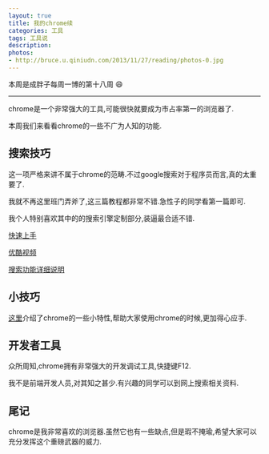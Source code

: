 ```yaml
---
layout: true
title: 我的chrome续
categories: 工具
tags: 工具说
description:
photos:
- http://bruce.u.qiniudn.com/2013/11/27/reading/photos-0.jpg
---
```


本周是成胖子每周一博的第十八周 :smile:

---
chrome是一个非常强大的工具,可能很快就要成为市占率第一的浏览器了.

本周我们来看看chrome的一些不广为人知的功能.
<!--more-->

## 搜索技巧

这一项严格来讲不属于chrome的范畴.不过google搜索对于程序员而言,真的太重要了.

我就不再这里班门弄斧了,这三篇教程都非常不错.急性子的同学看第一篇即可.

我个人特别喜欢其中的的搜索引擎定制部分,装逼最合适不错.

[快速上手](http://mp.weixin.qq.com/s?__biz=MjM5OTMxMzA4NQ==&mid=406465058&idx=2&sn=ba35bba4821ba6072e106f2f89851ac8&scene=1&srcid=0215XTZLHdPZ3jVjb6Nq3HUX#rd)

[优酷视频](http://v.youku.com/v_show/id_XMTgzNzA4Nzky.html#paction)

[搜索功能详细说明](http://www.williamlong.info/archives/728.html)

## 小技巧

[这里](http://mp.weixin.qq.com/s?__biz=MjM5OTMxMzA4NQ==&mid=407968030&idx=2&sn=9ebf21ec0701b836d198caf5809ce04f&scene=1&srcid=0324tMgqsVRSHeVMPGOQiskl#rd)介绍了chrome的一些小特性,帮助大家使用chrome的时候,更加得心应手.

## 开发者工具
众所周知,chrome拥有非常强大的开发调试工具,快捷键F12.

我不是前端开发人员,对其知之甚少.有兴趣的同学可以到网上搜索相关资料.

## 尾记
chrome是我非常喜欢的浏览器.虽然它也有一些缺点,但是瑕不掩瑜,希望大家可以充分发挥这个重磅武器的威力.

